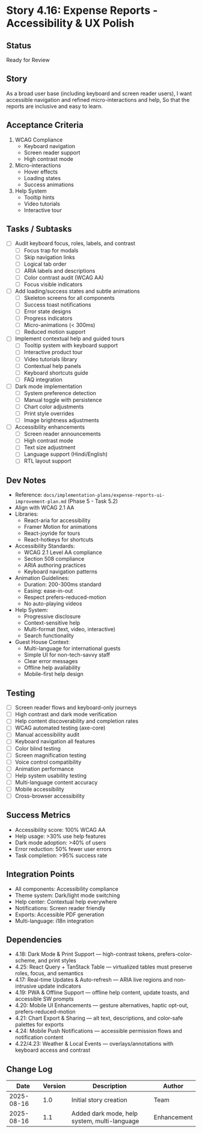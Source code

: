 # Story 4.16: Expense Reports - Accessibility & UX Polish

## Status
Ready for Review

## Story
As a broad user base (including keyboard and screen reader users),
I want accessible navigation and refined micro-interactions and help,
So that the reports are inclusive and easy to learn.

## Acceptance Criteria
1. WCAG Compliance
   - Keyboard navigation
   - Screen reader support
   - High contrast mode
2. Micro-interactions
   - Hover effects
   - Loading states
   - Success animations
3. Help System
   - Tooltip hints
   - Video tutorials
   - Interactive tour

## Tasks / Subtasks
- [ ] Audit keyboard focus, roles, labels, and contrast
  - [ ] Focus trap for modals
  - [ ] Skip navigation links
  - [ ] Logical tab order
  - [ ] ARIA labels and descriptions
  - [ ] Color contrast audit (WCAG AA)
  - [ ] Focus visible indicators
- [ ] Add loading/success states and subtle animations
  - [ ] Skeleton screens for all components
  - [ ] Success toast notifications
  - [ ] Error state designs
  - [ ] Progress indicators
  - [ ] Micro-animations (< 300ms)
  - [ ] Reduced motion support
- [ ] Implement contextual help and guided tours
  - [ ] Tooltip system with keyboard support
  - [ ] Interactive product tour
  - [ ] Video tutorials library
  - [ ] Contextual help panels
  - [ ] Keyboard shortcuts guide
  - [ ] FAQ integration
- [ ] Dark mode implementation
  - [ ] System preference detection
  - [ ] Manual toggle with persistence
  - [ ] Chart color adjustments
  - [ ] Print style overrides
  - [ ] Image brightness adjustments
- [ ] Accessibility enhancements
  - [ ] Screen reader announcements
  - [ ] High contrast mode
  - [ ] Text size adjustment
  - [ ] Language support (Hindi/English)
  - [ ] RTL layout support

## Dev Notes
- Reference: `docs/implementation-plans/expense-reports-ui-improvement-plan.md` (Phase 5 - Task 5.2)
- Align with WCAG 2.1 AA
- Libraries:
  - React-aria for accessibility
  - Framer Motion for animations
  - React-joyride for tours
  - React-hotkeys for shortcuts
- Accessibility Standards:
  - WCAG 2.1 Level AA compliance
  - Section 508 compliance
  - ARIA authoring practices
  - Keyboard navigation patterns
- Animation Guidelines:
  - Duration: 200-300ms standard
  - Easing: ease-in-out
  - Respect prefers-reduced-motion
  - No auto-playing videos
- Help System:
  - Progressive disclosure
  - Context-sensitive help
  - Multi-format (text, video, interactive)
  - Search functionality
- Guest House Context:
  - Multi-language for international guests
  - Simple UI for non-tech-savvy staff
  - Clear error messages
  - Offline help availability
  - Mobile-first help design

## Testing
- [ ] Screen reader flows and keyboard-only journeys
- [ ] High contrast and dark mode verification
- [ ] Help content discoverability and completion rates
- [ ] WCAG automated testing (axe-core)
- [ ] Manual accessibility audit
- [ ] Keyboard navigation all features
- [ ] Color blind testing
- [ ] Screen magnification testing
- [ ] Voice control compatibility
- [ ] Animation performance
- [ ] Help system usability testing
- [ ] Multi-language content accuracy
- [ ] Mobile accessibility
- [ ] Cross-browser accessibility

## Success Metrics
- Accessibility score: 100% WCAG AA
- Help usage: >30% use help features
- Dark mode adoption: >40% of users
- Error reduction: 50% fewer user errors
- Task completion: >95% success rate

## Integration Points
- All components: Accessibility compliance
- Theme system: Dark/light mode switching
- Help center: Contextual help everywhere
- Notifications: Screen reader friendly
- Exports: Accessible PDF generation
- Multi-language: i18n integration

## Dependencies
- 4.18: Dark Mode & Print Support — high-contrast tokens, prefers-color-scheme, and print styles
- 4.25: React Query + TanStack Table — virtualized tables must preserve roles, focus, and semantics
- 4.17: Real-time Updates & Auto-refresh — ARIA live regions and non-intrusive update indicators
- 4.19: PWA & Offline Support — offline help content, update toasts, and accessible SW prompts
- 4.20: Mobile UI Enhancements — gesture alternatives, haptic opt-out, prefers-reduced-motion
- 4.21: Chart Export & Sharing — alt text, descriptions, and color-safe palettes for exports
- 4.24: Mobile Push Notifications — accessible permission flows and notification content
- 4.22/4.23: Weather & Local Events — overlays/annotations with keyboard access and contrast

## Change Log
| Date | Version | Description | Author |
|------|---------|-------------|--------|
| 2025-08-16 | 1.0 | Initial story creation | Team |
| 2025-08-16 | 1.1 | Added dark mode, help system, multi-language | Enhancement |
